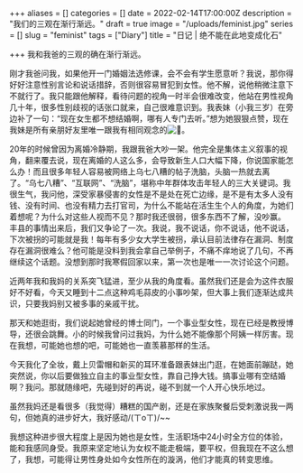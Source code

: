 +++
aliases = []
categories = []
date = 2022-02-14T17:00:00Z
description = "我们的三观在渐行渐远。"
draft = true
image = "/uploads/feminist.jpg"
series = []
slug = "feminist"
tags = ["Diary"]
title = "日记 | 绝不能在此地变成化石"

+++
我和我爸的三观的确在渐行渐远。

刚才我爸问我，如果他开一门婚姻法选修课，会不会有学生愿意听？我说，那你得好好注意性别言论和说话措辞，否则很容易冒犯到女性。他不解，说他稍微注意下不就行了。我只能跟他解释，看待问题的视角一时半会很难改变，他站在男性视角几十年，很多性别歧视的话张口就来，自己很难意识到。我表妹（小我三岁）在旁边补了一句：“现在女生都不想结婚啊，哪有人专门去听。”想为她狠狠点赞，现在我妹是所有亲朋好友里唯一跟我有相同观念的![🚬](https://me.ns.ci/emoji/1f6ac.svg ":smoking:")。

20年的时候曾因为离婚冷静期，我跟我爸大吵一架。他完全是集体主义叙事的视角，翻来覆去说，现在离婚的人这么多，会导致新生人口大幅下降，你说国家能怎么办！而且很多年轻人容易被网络上乌七八糟的帖子洗脑，头脑一热就去离了。“乌七八糟”、“互联网”、“洗脑”，堪称中年群体攻击年轻人的三大关键词。我很生气，我问他，深受家暴侵害的女性是不是处在死亡边缘，是不是有太多人没有钱、没有时间、也没有精力去打官司，为什么不能站在活生生个人的角度，为她们着想呢？为什么对这些人视而不见？那时我还很弱，很多东西不了解，没吵赢。  
丰县的事情出来后，我们又争论了一次。我说，我不说话，你不说话，他不说话，下次被拐的可能就是我！每年有多少女大学生被拐，承认目前法律存在漏洞、制度存在漏洞很难么？他可能是没料到我会拿自己举例子，不痛不痒地说了几句，不再继续这个话题。没想到那时我寒假回家以来，第一次也是唯一一次讨论这个问题。

近两年我和我妈的关系突飞猛进，至少从我的角度看。虽然我们还是会为这件衣服好不好看，今天又睡到十二点这种鸡毛蒜皮的小事吵架，但大事上我们逐渐达成共识，只要我妈别又被多事的亲戚干扰。

那天和她逛街，我们说起她曾经的博士同门，一个事业型女性，现在已经是教授博导，还很会跳舞。小的时候我曾问过我妈，为什么她不能像那个阿姨一样厉害。现在我想，可能她也想的吧，可能她也一直羡慕那样的生活。

今天我化了全妆，戴上贝雷帽和新买的耳环准备跟表妹出门逛，在她面前蹦跶，她突然说，你以后要做独立自主的事业型女性，靠自己挣大钱。搞事业哪有空结婚啊？我问。那就随缘吧，先碰到好的再说，碰不到就一个人开心快乐地过。

虽然我妈还是看很多（我觉得）糟糕的国产剧，还是在家族聚餐后受刺激说我一两句，但她真的进步好大，我好感动/(ㄒoㄒ)/\~\~

我想这种进步很大程度上是因为她也是女性，生活职场中24小时全方位的体验，能和我感同身受。我原来坚定地认为女权不能走极端，要平权，但我现在不这么想了，我想，可能得让男性身处如今女性所在的漩涡，他们才能真的转变思维。